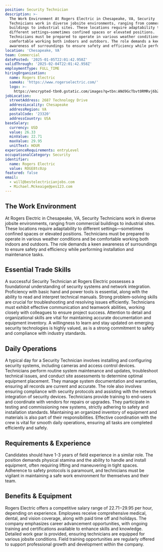 ```yaml
---
position: Security Technician
description: >-
  The Work Environment At Rogers Electric in Chesapeake, VA, Security
  Technicians work in diverse jobsite environments, ranging from commercial
  buildings to industrial sites. These locations require adaptability to
  different settings—sometimes confined spaces or elevated positions.
  Technicians must be prepared to operate in various weather conditions and be
  comfortable working both indoors and outdoors. The role demands a keen
  awareness of surroundings to ensure safety and efficiency while perform...
location: 'Chesapeake, VA'
team: Commercial
datePosted: '2025-01-05T22:01:42.958Z'
validThrough: '2025-02-04T22:01:42.958Z'
employmentType: FULL_TIME
hiringOrganization:
  name: Rogers Electric
  sameAs: 'https://www.rogerselectric.com/'
  logo: >-
    https://encrypted-tbn0.gstatic.com/images?q=tbn:ANd9GcTbvt0RMRvj6bZdL81Q6HJeRVl_qflQIGgp9w&s
jobLocation:
  streetAddress: 2687 Technology Drive
  addressLocality: Chesapeake
  addressRegion: VA
  postalCode: '23320'
  addressCountry: USA
baseSalary:
  currency: USD
  value: 26.33
  minValue: 22.71
  maxValue: 29.95
  unitText: HOUR
experienceRequirements: entryLevel
occupationalCategory: Security
identifier:
  name: Rogers Electric
  value: ROGE8tc0zp
featured: false
email:
  - will@bestelectricianjobs.com
  - Michael.Mckeaige@pes123.com
---
```




## The Work Environment

At Rogers Electric in Chesapeake, VA, Security Technicians work in diverse jobsite environments, ranging from commercial buildings to industrial sites. These locations require adaptability to different settings—sometimes confined spaces or elevated positions. Technicians must be prepared to operate in various weather conditions and be comfortable working both indoors and outdoors. The role demands a keen awareness of surroundings to ensure safety and efficiency while performing installation and maintenance tasks.

## Essential Trade Skills

A successful Security Technician at Rogers Electric possesses a foundational understanding of security systems and network integration. Proficiency with basic hand and power tools is essential, along with the ability to read and interpret technical manuals. Strong problem-solving skills are crucial for troubleshooting and resolving issues efficiently. Technicians must exhibit effective communication and teamwork abilities, working closely with colleagues to ensure project success. Attention to detail and organizational skills are vital for maintaining accurate documentation and equipment inventory. A willingness to learn and stay updated on emerging security technologies is highly valued, as is a strong commitment to safety and compliance with industry standards.

## Daily Operations

A typical day for a Security Technician involves installing and configuring security systems, including cameras and access control devices. Technicians perform routine system maintenance and updates, troubleshoot technical issues, and conduct site assessments to determine optimal equipment placement. They manage system documentation and warranties, ensuring all records are current and accurate. The role also involves ensuring compliance with security protocols and assisting with the network integration of security devices. Technicians provide training to end-users and coordinate with vendors for repairs or upgrades. They participate in testing and commissioning new systems, strictly adhering to safety and installation standards. Maintaining an organized inventory of equipment and materials is also part of their responsibilities. Effective coordination with the crew is vital for smooth daily operations, ensuring all tasks are completed efficiently and safely.

## Requirements & Experience

Candidates should have 1-3 years of field experience in a similar role. The position demands physical stamina and the ability to handle and install equipment, often requiring lifting and maneuvering in tight spaces. Adherence to safety protocols is paramount, and technicians must be vigilant in maintaining a safe work environment for themselves and their team.

## Benefits & Equipment

Rogers Electric offers a competitive salary range of $22.71-$29.95 per hour, depending on experience. Employees receive comprehensive medical, dental, and vision coverage, along with paid time off and holidays. The company emphasizes career advancement opportunities, with ongoing training and certifications available to enhance skills and knowledge. Detailed work gear is provided, ensuring technicians are equipped for various jobsite conditions. Field training opportunities are regularly offered to support professional growth and development within the company.